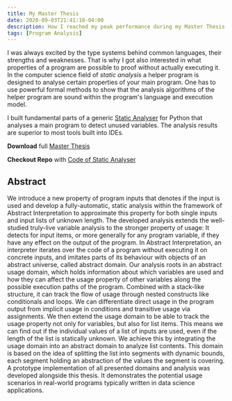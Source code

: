 ```yaml
---
title: My Master Thesis
date: 2020-09-03T21:41:18-04:00
description: How I reached my peak performance during my Master Thesis
tags: [Program Analysis]
---
```


I was always excited by the type systems behind common languages, their
strengths and weaknesses. That is why I got also interested in what properties
of a program are possible to proof without actually executing it. In the
computer science field of _static analysis_ a helper program is designed to
analyse certain properties of your main program. One has to use powerful formal
methods to show that the analysis algorithms of the helper program are sound
within the program's language and execution model.

I built fundamental parts of a generic
[Static Analyser](https://github.com/gitsimon/spadup-lyra) for Python that
analyses a main program to detect unused variables. The analysis results are
superior to most tools built into IDEs.

**Download** full [Master Thesis](Master_Thesis.pdf)

**Checkout Repo** with
[Code of Static Analyser](https://github.com/gitsimon/spadup-lyra)

## Abstract

We introduce a new property of program inputs that denotes if the input is used
and develop a fully-automatic, static analysis within the framework of Abstract
Interpretation to approximate this property for both single inputs and input
lists of unknown length. The developed analysis extends the well-studied
truly-live variable analysis to the stronger property of usage: It detects for
input items, or more generally for any program variable, if they have any effect
on the output of the program. In Abstract Interpretation, an interpreter
iterates over the code of a program without executing it on concrete inputs, and
imitates parts of its behaviour with objects of an abstract universe, called
abstract domain. Our analysis roots in an abstract usage domain, which holds
information about which variables are used and how they can affect the usage
property of other variables along the possible execution paths of the program.
Combined with a stack-like structure, it can track the flow of usage through
nested constructs like conditionals and loops. We can differentiate direct usage
in the program output from implicit usage in conditions and transitive usage via
assignments. We then extend the usage domain to be able to track the usage
property not only for variables, but also for list items. This means we can find
out if the individual values of a list of inputs are used, even if the length of
the list is statically unknown. We achieve this by integrating the usage domain
into an abstract domain to analyze list contents. This domain is based on the
idea of splitting the list into segments with dynamic bounds, each segment
holding an abstraction of the values the segment is covering. A prototype
implementation of all presented domains and analysis was developed alongside
this thesis. It demonstrates the potential usage scenarios in real-world
programs typically written in data science applications.
